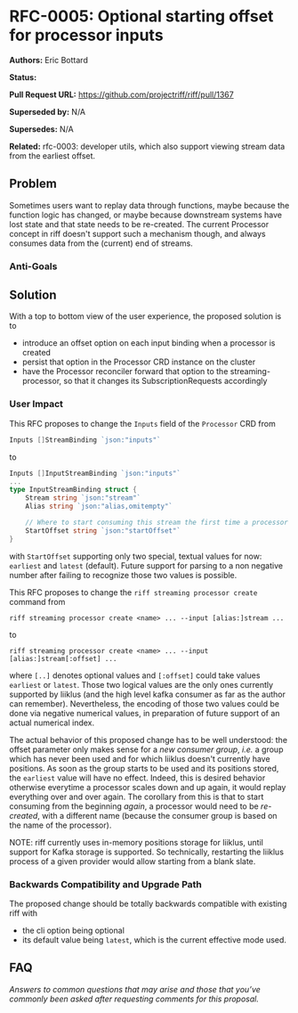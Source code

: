 # RFC-0005: Optional starting offset for processor inputs

**Authors:** Eric Bottard

**Status:**

**Pull Request URL:** https://github.com/projectriff/riff/pull/1367

**Superseded by:** N/A

**Supersedes:** N/A

**Related:** rfc-0003: developer utils, which also support viewing stream data from the earliest offset.


## Problem
Sometimes users want to replay data through functions, maybe because the function logic has changed, or maybe because downstream systems have lost state and that state needs to be re-created. The current Processor concept in riff doesn't support such a mechanism though, and always consumes data from the (current) end of streams.

### Anti-Goals

## Solution
With a top to bottom view of the user experience, the proposed solution is to
- introduce an offset option on each input binding when a processor is created
- persist that option in the Processor CRD instance on the cluster
- have the Processor reconciler forward that option to the streaming-processor, so that it changes its SubscriptionRequests accordingly

### User Impact
This RFC proposes to change the `Inputs` field of the `Processor` CRD from
```go
Inputs []StreamBinding `json:"inputs"`
```
to
```go
Inputs []InputStreamBinding `json:"inputs"`
...
type InputStreamBinding struct {
    Stream string `json:"stream"`
    Alias string `json:"alias,omitempty"`

	// Where to start consuming this stream the first time a processor runs.
    StartOffset string `json:"startOffset"`
}
```

with `StartOffset` supporting only two special, textual values for now: `earliest` and `latest` (default). Future support for parsing to a non negative number after failing to recognize those two values is possible.

This RFC proposes to change the `riff streaming processor create` command from
```
riff streaming processor create <name> ... --input [alias:]stream ...
```
to
```
riff streaming processor create <name> ... --input [alias:]stream[:offset] ...
```
where `[..]` denotes optional values and `[:offset]` could take values `earliest` or `latest`. Those two logical values are the only ones currently supported by liiklus (and the high level kafka consumer as far as the author can remember). Nevertheless, the encoding of those two values could be done via negative numerical values, in preparation of future support of an actual numerical index.


The actual behavior of this proposed change has to be well understood: the offset parameter only makes sense for a _new consumer group_, _i.e._ a group which has never been used and for which liiklus doesn't currently have positions. As soon as the group starts to be used and its positions stored, the `earliest` value will have no effect. Indeed, this is desired behavior otherwise everytime a processor scales down and up again, it would replay everything over and over again. The corollary from this is that to start consuming from the beginning *again*, a processor would need to be *re-created*, with a different name (because the consumer group is based on the name of the processor).

NOTE: riff currently uses in-memory positions storage for liiklus, until support for Kafka storage is supported. So technically, restarting the liiklus process of a given provider would allow starting from a blank slate.

### Backwards Compatibility and Upgrade Path
The proposed change should be totally backwards compatible with existing riff with
- the cli option being optional
- its default value being `latest`, which is the current effective mode used.

## FAQ
*Answers to common questions that may arise and those that you’ve commonly been asked after requesting comments for this proposal.*

